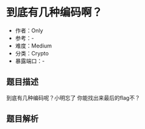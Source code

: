 # 到底有几种编码啊？

- 作者：Only
- 参考：-
- 难度：Medium
- 分类：Crypto
- 暴露端口：-

## 题目描述

到底有几种编码呢？小明忘了 你能找出来最后的flag不？

## 题目解析
